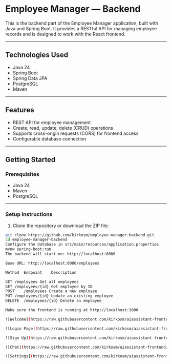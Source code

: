 # Employee Manager — Backend

This is the backend part of the Employee Manager application, built with Java and Spring Boot. It provides a RESTful API for managing employee records and is designed to work with the React frontend.

---

## Technologies Used

- Java 24
- Spring Boot
- Spring Data JPA
- PostgreSQL
- Maven

---

## Features

- REST API for employee management
- Create, read, update, delete (CRUD) operations
- Supports cross-origin requests (CORS) for frontend access
- Configurable database connection

---

## Getting Started

### Prerequisites

- Java 24
- Maven
- PostgreSQL

---

### Setup Instructions

1. Clone the repository or download the ZIP file:

```bash
git clone https://github.com/kirkosm/employee-manager-backend.git
cd employee-manager-backend
Configure the database in src/main/resources/application.properties
mvnw spring-boot:run
The backend will start on: http://localhost:8080

Base URL: http://localhost:8080/employees

Method	Endpoint	Description

GET	/employees Get all employees
GET	/employees/{id} Get employee by ID
POST	/employees Create a new employee
PUT	/employees/{id} Update an existing employee
DELETE	/employees/{id} Delete an employee

Make sure the frontend is running at http://localhost:3000

![Welcome](https://raw.githubusercontent.com/kirkosm/aiassistant-frontend/6b4af77507636781a845b1f956981b40cf3f018a/Welcome!.png)

![Login Page](https://raw.githubusercontent.com/kirkosm/aiassistant-frontend/6b4af77507636781a845b1f956981b40cf3f018a/Log%20in.png)

![Sign Up](https://raw.githubusercontent.com/kirkosm/aiassistant-frontend/6b4af77507636781a845b1f956981b40cf3f018a/Sign%20up.png)

![Chat](https://raw.githubusercontent.com/kirkosm/aiassistant-frontend/6b4af77507636781a845b1f956981b40cf3f018a/Chat.png)

![Settings](https://raw.githubusercontent.com/kirkosm/aiassistant-frontend/6b4af77507636781a845b1f956981b40cf3f018a/Settings.png)
